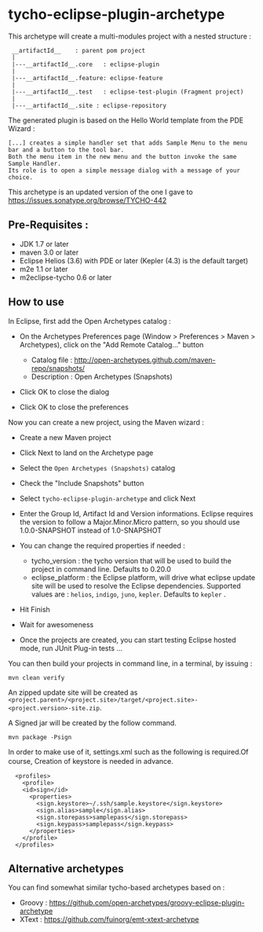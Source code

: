 tycho-eclipse-plugin-archetype
==============================

This archetype will create a multi-modules project with a nested structure :

     __artifactId__    : parent pom project
     |
     |---__artifactId__.core   : eclipse-plugin 
     |
     |---__artifactId__.feature: eclipse-feature 
     |
     |---__artifactId__.test   : eclipse-test-plugin (Fragment project)
     |
     |---__artifactId__.site : eclipse-repository

The generated plugin is based on the Hello World template from the PDE Wizard :

    [...] creates a simple handler set that adds Sample Menu to the menu bar and a button to the tool bar.
    Both the menu item in the new menu and the button invoke the same Sample Handler.
    Its role is to open a simple message dialog with a message of your choice.


This archetype is an updated version of the one I gave to https://issues.sonatype.org/browse/TYCHO-442

Pre-Requisites :
-------------------

* JDK 1.7 or later
* maven 3.0 or later
* Eclipse Helios (3.6) with PDE or later (Kepler (4.3) is the default target)
* m2e 1.1 or later
* m2eclipse-tycho 0.6 or later

How to use
-------------------

In Eclipse, first add the Open Archetypes catalog :

* On the Archetypes Preferences page (Window > Preferences > Maven > Archetypes), click on the "Add Remote Catalog..." button

    - Catalog file : http://open-archetypes.github.com/maven-repo/snapshots/
    - Description : Open Archetypes (Snapshots)

* Click OK to close the dialog
* Click OK to close the preferences

Now you can create a new project, using the Maven wizard :    

* Create a new Maven project
* Click Next to land on the Archetype page
* Select the `Open Archetypes (Snapshots)` catalog
* Check the "Include Snapshots" button
* Select `tycho-eclipse-plugin-archetype` and click Next
* Enter the Group Id, Artifact Id and Version informations. Eclipse requires the version to follow a Major.Minor.Micro pattern, so you should use 1.0.0-SNAPSHOT instead of 1.0-SNAPSHOT
* You can change the required properties if needed :

    - tycho_version : the tycho version that will be used to build the project in command line. Defaults to 0.20.0
    - eclipse_platform : the Eclipse platform, will drive what eclipse update site will be used to resolve the Eclipse dependencies.
    Supported values are : `helios`, `indigo`, `juno`, `kepler`. Defaults to `kepler` .
* Hit Finish
* Wait for awesomeness
* Once the projects are created, you can start testing Eclipse hosted mode, run JUnit Plug-in tests ...

You can then build your projects in command line, in a terminal, by issuing :

    mvn clean verify


An zipped update site will be created as `<project.parent>/<project.site>/target/<project.site>-<project.version>-site.zip`.

A Signed jar will be created by the follow command.

    mvn package -Psign

In order to make use of it, settings.xml such as the following is required.Of course, Creation of keystore is needed in advance.　　

```
  <profiles>
    <profile>
    <id>sign</id>
      <properties>
        <sign.keystore>~/.ssh/sample.keystore</sign.keystore>
        <sign.alias>sample</sign.alias>
        <sign.storepass>samplepass</sign.storepass>
        <sign.keypass>samplepass</sign.keypass>
      </properties>
    </profile>
  </profiles>
```

Alternative archetypes
----------------------
You can find somewhat similar tycho-based archetypes based on :

* Groovy : https://github.com/open-archetypes/groovy-eclipse-plugin-archetype
* XText : https://github.com/fuinorg/emt-xtext-archetype

